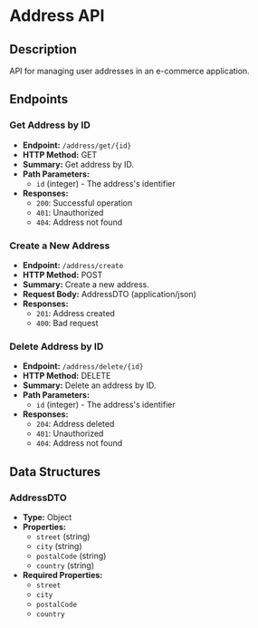 # Address API

## Description
API for managing user addresses in an e-commerce application.

## Endpoints

### Get Address by ID
- **Endpoint:** `/address/get/{id}`
- **HTTP Method:** GET
- **Summary:** Get address by ID.
- **Path Parameters:**
    - `id` (integer) - The address's identifier
- **Responses:**
    - `200`: Successful operation
    - `401`: Unauthorized
    - `404`: Address not found

### Create a New Address
- **Endpoint:** `/address/create`
- **HTTP Method:** POST
- **Summary:** Create a new address.
- **Request Body:** AddressDTO (application/json)
- **Responses:**
    - `201`: Address created
    - `400`: Bad request

### Delete Address by ID
- **Endpoint:** `/address/delete/{id}`
- **HTTP Method:** DELETE
- **Summary:** Delete an address by ID.
- **Path Parameters:**
    - `id` (integer) - The address's identifier
- **Responses:**
    - `204`: Address deleted
    - `401`: Unauthorized
    - `404`: Address not found

## Data Structures

### AddressDTO
- **Type:** Object
- **Properties:**
    - `street` (string)
    - `city` (string)
    - `postalCode` (string)
    - `country` (string)
- **Required Properties:**
    - `street`
    - `city`
    - `postalCode`
    - `country`
